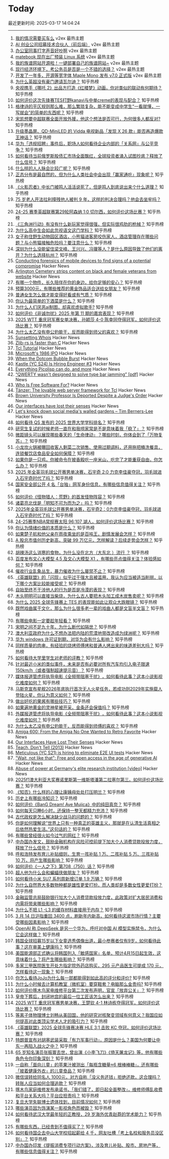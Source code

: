# Today

最近更新时间: 2025-03-17 14:04:24

--- 
1. [我的情况需要买车么](https://www.v2ex.com/t/1118943) v2ex 最热主题
2. [AI 创业公司招募技术合伙人（前后端）](https://www.v2ex.com/t/1118939) v2ex 最热主题
3. [办公室同事打字声音好吵啊](https://www.v2ex.com/t/1118933) v2ex 最热主题
4. [matebook 现在出厂预装 Linux 系统](https://www.v2ex.com/t/1118928) v2ex 最热主题
5. [我的族谱网站开源啦！一键部署自己的族谱网站~](https://www.v2ex.com/t/1118927) v2ex 最热主题
6. [现行经济环境下，考公务员是否是一个不错的选择？](https://www.v2ex.com/t/1118907) v2ex 最热主题
7. [开发了一年多，开源等宽字体 Maple Mono 发布 v7.0 正式版](https://www.v2ex.com/t/1118902) v2ex 最热主题
8. [为什么英超没有豪门邀请瓦尔迪？](https://www.zhihu.com/question/343925997) 知乎热榜
9. [央视携手《哪吒 2》出品方打造《红楼梦》动画，你对类似的联动有何期待？](https://www.zhihu.com/question/14741812503) 知乎热榜
10. [如何评价这次先锋赛TES打野kanavi与中单creme的表现与配合？](https://www.zhihu.com/question/14988764038) 知乎热榜
11. [格律诗的平仄规则那么难，那么繁琐复杂，能不能变成中学生“一看就懂，一写就会”的简单的东西呢？](https://www.zhihu.com/question/566099303) 知乎热榜
12. [宋凯想要中超联赛全面开放外援，他这个想法是否可行，为何很多人都反对?](https://www.zhihu.com/question/14883807795) 知乎热榜
13. [升级墨晶屏、QD-MiniLED 的 Vidda 电视新品「发现 X 26 款」能否再造爆款王神话？](https://www.zhihu.com/question/14935391950) 知乎热榜
14. [华为「违规招聘」事件后，职场人如何看待企业内部的「关系网」与公平竞争？](https://www.zhihu.com/question/14754188287) 知乎热榜
15. [如何看待当前俄罗斯股债汇市场全面飘红，全球投资者涌入试图抄底？释放了什么信号？](https://www.zhihu.com/question/14910471703) 知乎热榜
16. [什么样的人人脉会比较广呢？](https://www.zhihu.com/question/356132852) 知乎热榜
17. [正态分布是最自然的，但为什么人类社会中会出现「赢家通吃」现象呢？](https://www.zhihu.com/question/14869603086) 知乎热榜
18. [《火影忍者》中长门被鸣人活活说死了，但是鸣人到底说出来个什么道理？](https://www.zhihu.com/question/486087584) 知乎热榜
19. [75 岁老人开法拉利撞残他人被判 9 年，这样的判决合理吗？他会去坐牢吗？](https://www.zhihu.com/question/15113302596) 知乎热榜
20. [24-25 赛季英超联赛第29轮阿森纳 1:0 切尔西，如何评价这场比赛？](https://www.zhihu.com/question/15129934935) 知乎热榜
21. [《三角洲行动》有没有什么新玩家觉得很强，但实际很鸡肋的枪械？](https://www.zhihu.com/question/14211067853) 知乎热榜
22. [为什么高中生会如此忽视语文这门学科？](https://www.zhihu.com/question/659596128) 知乎热榜
23. [女子称住野生动物园区酒店，小熊猫进客房咬伤家人，酒店管理存在哪些问题？与小熊猫接触危险吗？要注意什么？](https://www.zhihu.com/question/14970528002) 知乎热榜
24. [深圳为什么没能留住梁文峰、王兴兴、冯骥等人？是什么原因导致了他们的离开？为什么选择杭州？](https://www.zhihu.com/question/14820548710) 知乎热榜
25. [Conducting forensics of mobile devices to find signs of a potential compromise](https://github.com/mvt-project/mvt) Hacker News
26. [Arlington Cemetery strips content on black and female veterans from website](https://www.bbc.com/news/articles/cz03gjnxe25o) Hacker News
27. [有哪一个物件，长久陪伴在你的身边，给你足够的安心？](https://www.zhihu.com/question/13299652995) 知乎热榜
28. [预算3000元，有哪些推荐的黄金饰品适合送给女朋友？](https://www.zhihu.com/question/13128006292) 知乎热榜
29. [普通女生怎么做才能变得好看或有气质？](https://www.zhihu.com/question/13965013708) 知乎热榜
30. [你认为最简单的下酒菜是什么？](https://www.zhihu.com/question/664680497) 知乎热榜
31. [为什么人们厌恶ai制图，却喜欢虚拟歌手?](https://www.zhihu.com/question/15050607631) 知乎热榜
32. [如何评价《非诚勿扰》2025 年第 11 期的嘉宾表现？](https://www.zhihu.com/question/14964572990) 知乎热榜
33. [2025 WTT 重庆冠军赛女单决赛，孙颖莎 4-0 陈幸同夺得冠军，如何评价这场比赛？](https://www.zhihu.com/question/15119428567) 知乎热榜
34. [为什么太乙没有申公豹能干，反而能得到师父的喜欢？](https://www.zhihu.com/question/14817810518) 知乎热榜
35. [Sunsetting Whois](https://www.icann.org/en/announcements/details/icann-update-launching-rdap-sunsetting-whois-27-01-2025-en) Hacker News
36. [Zlib-rs is faster than C](https://trifectatech.org/blog/zlib-rs-is-faster-than-c/) Hacker News
37. [Tcl Tutorial](https://www.tcl-lang.org/man/tcl8.5/tutorial/tcltutorial.html) Hacker News
38. [Microsoft's 1986 IPO](https://dfarq.homeip.net/microsofts-1986-ipo/) Hacker News
39. [When the Dotcom Bubble Burst](https://dfarq.homeip.net/when-the-dotcom-bubble-burst/) Hacker News
40. [Kastle (YC S24) Is Hiring Engineer #3](https://www.ycombinator.com/companies/kastle/jobs/XSq5nJT-founding-applied-ai-engineer-at-kastle) Hacker News
41. [Everything Picolisp can do, and more](https://picolisp.com/wiki/?Documentation) Hacker News
42. [“QWERTY wasn't designed to solve type bar jamming” [pdf]](https://repository.kulib.kyoto-u.ac.jp/dspace/bitstream/2433/139379/1/42_161.pdf) Hacker News
43. [Who Is Free Software For?](https://tante.cc/2025/03/03/who-is-free-software-for/) Hacker News
44. [Tänzer: The lovable web server framework for Tcl](https://tanzer.io/) Hacker News
45. [Brown University Professor Is Deported Despite a Judge's Order](https://www.nytimes.com/2025/03/16/us/brown-university-rasha-alawieh-professor-deported.html) Hacker News
46. [Our interfaces have lost their senses](https://wattenberger.com/thoughts/our-interfaces-have-lost-their-senses) Hacker News
47. [Let's knock down social media's walled gardens – Tim Berners-Lee](https://www.ft.com/content/79d2d19a-08df-48fc-9a6f-a9dbef58f642) Hacker News
48. [如何看待 QS 发布的 2025 世界大学学科排名？](https://www.zhihu.com/question/14840051388) 知乎热榜
49. [研究生复试的时候老师一直在和我唠家常是不是意味着我「稳了」？](https://www.zhihu.com/question/14566645231) 知乎热榜
50. [微距镜头可以展现哪些春天的「生命律动」？哪些时刻，你体会到了「万物复苏」？](https://www.zhihu.com/question/14668973409) 知乎热榜
51. [小龙坎火锅被曝回收客人剩菜二次销售、使用过期调料，还用拖把桶洗餐具，连锁餐饮店食品安全如何保障？](https://www.zhihu.com/question/14999921946) 知乎热榜
52. [如果你是一只鸡，你被命令在披香殿吃一座米山，吃完了才能重获自由，你怎么办？](https://www.zhihu.com/question/11820422815) 知乎热榜
53. [2025 年全英羽毛球公开赛男单决赛，石宇奇 2:0 力克李佳豪夺冠，羽毛球进入石宇奇时代了吗？](https://www.zhihu.com/question/15138976751) 知乎热榜
54. [国家安全部公开 4 名「台独」网军身份信息，有哪些信息值得关注？](https://www.zhihu.com/question/15152135985) 知乎热榜
55. [如何评价《怪物猎人：荒野》的首发怪物阵容？](https://www.zhihu.com/question/13569266979) 知乎热榜
56. [诸葛亮北伐是「明知不可为而为之」吗？](https://www.zhihu.com/question/305442412) 知乎热榜
57. [2025年全英羽毛球公开赛男单决赛，石宇奇2：0力克李佳豪夺冠，羽毛球进入石宇奇时代了吗？](https://www.zhihu.com/question/15138976751) 知乎热榜
58. [24-25赛季NBA常规赛太阳 96:107 湖人，如何评价这场比赛？](https://www.zhihu.com/question/15144376018) 知乎热榜
59. [你认为情绪价值的本质是什么？](https://www.zhihu.com/question/14089166999) 知乎热榜
60. [如果楚子航和他父亲在雨夜乘坐的是百吨王，剧情发展会怎样？](https://www.zhihu.com/question/14916708578) 知乎热榜
61. [A 股总市值创历史新高，突破 99 万亿元，怎样解读？后续走势会怎样？](https://www.zhihu.com/question/14962755599) 知乎热榜
62. [胡辣汤这么消寒的食物，为什么没在北方（大东北 ）流行 ？](https://www.zhihu.com/question/424263115) 知乎热榜
63. [百度发布文心大模型 4.5 及文心大模型 X1 ，有哪些亮点值得关注？体验感如何？](https://www.zhihu.com/question/13661056614) 知乎热榜
64. [催收行业乱象丛生，暴力催收为什么屡禁不止？](https://www.zhihu.com/question/15064930898) 知乎热榜
65. [《英雄联盟》的「闪现」似乎过于强大且被滥用，我认为应当被适当削弱，以下哪个方案比较能接受呢？](https://www.zhihu.com/question/14809743181) 知乎热榜
66. [自始至终不干涉他人的行为是否是冷漠的表现？](https://www.zhihu.com/question/269488431) 知乎热榜
67. [木头明明可以直接当柴烧，为什么古人要把木头加工成木炭售卖呢？](https://www.zhihu.com/question/14945738429) 知乎热榜
68. [为什么 2025 全球先锋赛上 TES 的表现能如此让观众大跌眼镜？](https://www.zhihu.com/question/14957974828) 知乎热榜
69. [既然戏曲属于文化，那么为什么很多老一辈的戏曲人都是文盲半文盲？](https://www.zhihu.com/question/12855406498) 知乎热榜
70. [有哪些电影一定要趁年轻看？](https://www.zhihu.com/question/25699277) 知乎热榜
71. [宋明之间不足九十年，为什么断代如隔世？](https://www.zhihu.com/question/499212919) 知乎热榜
72. [澳大利亚政府为什么不想办法把内陆的荒漠地带改造成为绿洲呢？](https://www.zhihu.com/question/34852531) 知乎热榜
73. [华为 windows 许可证到期，对华为会有什么影响？](https://www.zhihu.com/question/14837910553) 知乎热榜
74. [同样质量的肉串，有经验的烧烤师傅烤和普通人烤出来的味道差别大吗？](https://www.zhihu.com/question/667994568) 知乎热榜
75. [如何看待大学里学生对老师的评教？](https://www.zhihu.com/question/588797325) 知乎热榜
76. [针对最近小米的类似事件，未来是否有必要对所有汽车均引入电子限速150km/h（或者强制超速提示音）？](https://www.zhihu.com/question/14690171550) 知乎热榜
77. [媒体报道管虎将执导电影《全频带阻塞干扰》​，如何看待此事？这本小说影视化难度如何？](https://www.zhihu.com/question/15135403612) 知乎热榜
78. [马斯克宣布星舰2026年底执行首次无人火星任务，若成功则2029年实施载人登陆火星，你认为意义如何？](https://www.zhihu.com/question/15045918864) 知乎热榜
79. [做出好吃的果酱有哪些技巧？](https://www.zhihu.com/question/22467865) 知乎热榜
80. [如果遍地黄金的灵神星被开采，金条还会保值吗？](https://www.zhihu.com/question/628385620) 知乎热榜
81. [外媒报道管虎将执导电影《全频带阻塞干扰》​，如何看待此事？这本小说影视化难度如何？](https://www.zhihu.com/question/15135403612) 知乎热榜
82. [为什么太乙没有申公豹能干，反而能得到师傅的喜欢？](https://www.zhihu.com/question/14817810518) 知乎热榜
83. [Amiga 600: From the Amiga No One Wanted to Retro Favorite](https://dfarq.homeip.net/amiga-600-the-amiga-no-one-wanted/) Hacker News
84. [Our Interfaces Have Lost Their Senses](https://wattenberger.com/thoughts/our-interfaces-have-lost-their-senses) Hacker News
85. [Teach, Don't Tell (2013)](https://stevelosh.com/blog/2013/09/teach-dont-tell/) Hacker News
86. [Meticulous (YC S21) is hiring to eliminate E2E UI tests](https://news.ycombinator.com/item?id=43380440) Hacker News
87. ["Wait, not like that": Free and open access in the age of generative AI](https://www.citationneeded.news/free-and-open-access-in-the-age-of-generative-ai/) Hacker News
88. [Abuse of power at Germany's elite research institution [video]](https://www.dw.com/en/max-planck-institute-abuse-of-power-elite-scientists-germany-v2/video-71904207) Hacker News
89. [2025f1澳大利亚大奖赛诺里斯第一维斯塔潘第二拉塞尔第三。如何评价这场比赛？](https://www.zhihu.com/question/15097841128) 知乎热榜
90. [《知否》什么样的心理让康姨母处处打压明兰？](https://www.zhihu.com/question/14817685307) 知乎热榜
91. [历史上有哪些冷知识？](https://www.zhihu.com/question/11697604671) 知乎热榜
92. [如何评价《BanG Dream! Ave Mujica》中的纯田真奈？](https://www.zhihu.com/question/14965242285) 知乎热榜
93. [如何每天只睡6小时，还保持一整天都精力充沛？](https://www.zhihu.com/question/379478413) 知乎热榜
94. [古代政权是怎么解决缺少战马的问题的？](https://www.zhihu.com/question/8857917219) 知乎热榜
95. [你是如何理解说“世界上只有一种真正的英雄主义，那就是在认清生活真相之后依然热爱生活。”​这句话的？](https://www.zhihu.com/question/444692833) 知乎热榜
96. [有哪些曾经很火如今过气的网红？](https://www.zhihu.com/question/370158529) 知乎热榜
97. [中办国办发文，鼓励金融机构在风险可控前提下加大个人消费贷款投放力度，释放了什么信号？](https://www.zhihu.com/question/15117381097) 知乎热榜
98. [呼和浩特发布育儿补贴细则，生育一孩补贴 1 万、二孩补贴 5 万、三孩补贴 10 万，将产生哪些影响？](https://www.zhihu.com/question/14862100827) 知乎热榜
99. [如何评价《一人之下》第708（750）话？](https://www.zhihu.com/question/14897070018) 知乎热榜
100. [超人他为什么会和蝙蝠侠做朋友？](https://www.zhihu.com/question/4869409763) 知乎热榜
101. [如何看待小米 SU7 系列周新增订单 1.9 万辆？](https://www.zhihu.com/question/14645062362) 知乎热榜
102. [为什么自然界大多数物种都是雄性更爱打扮，而人类却是多数女性更爱打扮？](https://www.zhihu.com/question/11479549849) 知乎热榜
103. [金融监管总局鼓励银行加大个人消费贷款投放力度，此政策对扩大居民消费和内需将带来哪些影响？](https://www.zhihu.com/question/14931407972) 知乎热榜
104. [为什么不把 L1 -L3 的缓存材料直接用于内存？](https://www.zhihu.com/question/11694867759) 知乎热榜
105. [3 月 14 日沪指重回 3400 点，刷新年内新高，如何看待这波市场行情？主要受哪些因素影响？](https://www.zhihu.com/question/14909971882) 知乎热榜
106. [OpenAI 称 DeepSeek 是另一个华为，呼吁对中国 AI 模型实施禁令，为什么它会这样做？](https://www.zhihu.com/question/15027898144) 知乎热榜
107. [韩国全球招募15岁以下女童选秀偶像出道，最小参赛者仅有9岁，如何看待此事？这在审美上健康吗？](https://www.zhihu.com/question/14867950967) 知乎热榜
108. [美国能源部正式确认将韩国列入「敏感国家」名单，预计4月15日起生效，这意味着什么？将产生哪些影响？](https://www.zhihu.com/question/15022371549) 知乎热榜
109. [多家三甲医院医生开处方指定院外药店购买，295 元产品医生可提成 170 元，怎样看待这一现象？](https://www.zhihu.com/question/14977731899) 知乎热榜
110. [你怎么看待JoJo为什么每一部都能得到如此高的评分和评价?](https://www.zhihu.com/question/314954552) 知乎热榜
111. [为什么小时候去计算机教室（微机室）要穿鞋套？电脑那么金贵吗?](https://www.zhihu.com/question/630668022) 知乎热榜
112. [如何评价啄木鸟家电维修平台第二次发布声明，官宣「放弃公关」？](https://www.zhihu.com/question/15070734794) 知乎热榜
113. [皇帝下葬后，封闭地宫的最后一位工匠该怎么出来？](https://www.zhihu.com/question/496751013) 知乎热榜
114. [2025 WTT 重庆冠军赛男单决赛，王楚钦 4-1 林诗栋夺得冠军，如何评价这场比赛？](https://www.zhihu.com/question/15123594204) 知乎热榜
115. [等离子体物理博士刘畅从美回国，他的研究对核聚变领域有何意义？我国应如何提高对此类顶尖学术人才的吸引力？](https://www.zhihu.com/question/14654194393) 知乎热榜
116. [《英雄联盟》2025 全球先锋赛决赛 HLE 3:1 击败 KC 夺冠，如何评价这场比赛？](https://www.zhihu.com/question/15103523717) 知乎热榜
117. [特朗普宣布对胡塞武装采取「有力军事行动」，原因是什么？美国为何要让中东一再陷入战火之中？](https://www.zhihu.com/question/15082889294) 知乎热榜
118. [65 岁知名演员张振寰去世，曾出演《小李飞刀》《倚天屠龙记》等，他有哪些角色令你印象深刻？](https://www.zhihu.com/question/15026225487) 知乎热榜
119. [一自称「面向儿童」的苹果汁被测出「每瓶含糖量≈6 根棒棒糖」，还有哪些「披着健康外衣」的儿童食品？](https://www.zhihu.com/question/14964731230) 知乎热榜
120. [微信误转给同名人 1000元，对方自称「没义务还钱」拒绝还款，这合理吗？转账人应当如何合理追款？](https://www.zhihu.com/question/14738632563) 知乎热榜
121. [啄木鸟家庭维修发布承诺书，「我们错了，即日起全面整改」，维修师傅乱收费和平台关系大吗？平台应担责吗？](https://www.zhihu.com/question/15105940220) 知乎热榜
122. [复旦大学失联博士遗体找到，目前情况如何？](https://www.zhihu.com/question/15079534458) 知乎热榜
123. [哪些演员因为饰演某一影视角色而被毁？](https://www.zhihu.com/question/20375147) 知乎热榜
124. [如何看待武汉大学最年轻的正教授，29 岁海外优青赵莽的学术能力？](https://www.zhihu.com/question/15011034019) 知乎热榜
125. [有哪些东西，已经贵到不值得买了？](https://www.zhihu.com/question/661483110) 知乎热榜
126. [如何看待国企去中山大学校招起薪给 4 千，网友吐槽「考上名校和服务员没区别」？](https://www.zhihu.com/question/15016668683) 知乎热榜
127. [中办国办印发《提振消费专项行动方案》，涉及育儿补贴、股市、房地产等，有哪些信息值得关注？](https://www.zhihu.com/question/15115890229) 知乎热榜
